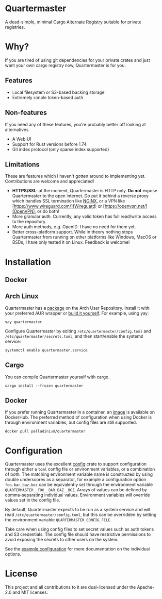 # Quartermaster

A dead-simple, minimal [Cargo Alternate Registry](https://doc.rust-lang.org/cargo/reference/registries.html) suitable for private registries.

# Why?

If you are tired of using git dependencies for your private crates and just want your own cargo registry now, Quartermaster is for you.

## Features

- Local filesystem or S3-based backing storage
- Extremely simple token-based auth

## Non-features

If you need any of these features, you're probably better off looking at alternatives.

- A Web UI
- Support for Rust versions before 1.74
- Git index protocol (only sparse index supported)

## Limitations

These are features which I haven't gotten around to implementing yet. Contributions are welcome and appreciated!

- **HTTPS/SSL**: at the moment, Quartermaster is HTTP only. **Do not** expose Quartermaster to the open Internet. Do put it behind a reverse proxy which handles SSL termination like [NGINX](http://nginx.org/), or a VPN like [https://www.wireguard.com/](Wireguard) or [https://openvpn.net/](OpenVPN), or do both!
- More granular auth. Currently, any valid token has full read/write access to the repository.
- More auth methods, e.g. OpenID. I have no need for them yet.
- Better cross-platform support. While in theory nothing stops Quartermaster from running on other platforms like Windows, MacOS or BSDs, I have only tested it on Linux. Feedback is welcome!

# Installation

## Docker

## Arch Linux

Quartermaster has a [package](http://todo) on the Arch User Repository. Install it with your preferred AUR wrapper or [build it yourself](https://wiki.archlinux.org/title/Arch_User_Repository#Installing_and_upgrading_packages). For example, using yay:

```shell
yay quartermaster
```

Configure Quartermaster by editing `/etc/quartermaster/config.toml` and `/etc/quartermaster/secrets.toml`, and then start/enable the systemd service:

```shell
systemctl enable quartermaster.service
```

## Cargo

You can compile Quartermaster yourself with cargo.

```shell
cargo install --frozen quartermaster
```

## Docker

If you prefer running Quartermaster in a container, an [image](http://todo) is available on DockerHub. The preferred method of configuration when using Docker is through environment variables, but config files are still supported.

```shell
docker pull palladinium/quartermaster
```

# Configuration

Quartermaster uses the excellent [config](https://github.com/mehcode/config-rs) crate to support configuration through either a `toml` config file or environment variables, or a combination of both. The matching environment variable name is constructed by using double underscores as a separator, for example a configuration option `foo.bar_baz.boz` can be equivalently set through the environment variable `QUARTERMASTER__FOO__BAR_BAZ__BOZ`. Arrays of values can be defined by comma-separating individual values. Environment variables will override values set in the config file.

By default, Quartermaster expects to be run as a system service and will read `/etc/quartermaster/config.toml`, but this can be overridden by setting the environment variable `QUARTERMASTER_CONFIG_FILE`.

Take care when using config files to set secret values such as auth tokens and S3 credentials. The config file should have restrictive permissions to avoid exposing the secrets to other users on the system.

See the [example configuration](examples/config.toml) for more documentation on the individual options.

# License

This project and all contributions to it are dual-licensed under the Apache-2.0 and MIT licenses.
